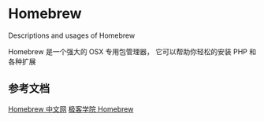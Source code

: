 # Homebrew
Descriptions and usages of Homebrew

Homebrew 是一个强大的 OSX 专用包管理器， 它可以帮助你轻松的安装 PHP 和各种扩展

## 参考文档

[Homebrew 中文网](http://brew.sh/index_zh-cn.html)
[极客学院 Homebrew](http://wiki.jikexueyuan.com/project/mac-dev-setup/homebrew.html)